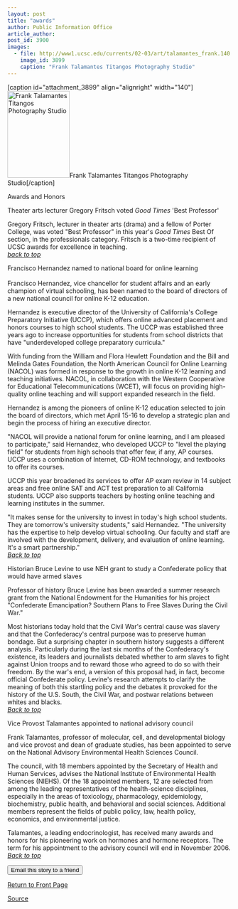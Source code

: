 ```yaml
---
layout: post
title: "awards"
author: Public Information Office
article_author: 
post_id: 3900
images:
  - file: http://www1.ucsc.edu/currents/02-03/art/talamantes_frank.140.jpg
    image_id: 3899
    caption: "Frank Talamantes Titangos Photography Studio"
---
```


[caption id="attachment_3899" align="alignright" width="140"]<a href="http://dev-ucsc-news.pantheonsite.io/wp-content/uploads/2003/05/talamantes_frank.140.jpg"><img class="size-full wp-image-3899" src="http://dev-ucsc-news.pantheonsite.io/wp-content/uploads/2003/05/talamantes_frank.140.jpg" alt="Frank Talamantes Titangos Photography Studio" width="140" height="195" /></a>Frank Talamantes Titangos Photography Studio[/caption]
<p class="pagehead">
  Awards and Honors
</p>
<p class="sectionhead">
  <a name="fritsch" id="fritsch"></a>Theater arts lecturer Gregory Fritsch voted <i>Good Times</i> 'Best Professor'
</p>
<p>
  Gregory Fritsch, lecturer in theater arts (drama) and a fellow of Porter College, was voted "Best Professor" in this year's <i>Good Times</i> Best Of section, in the professionals category. Fritsch is a two-time recipient of UCSC awards for excellence in teaching.<br>
  <a href="#fritsch"><i>back to top</i></a>
</p>
<p>
  <span class="sectionhead"><a name="hernandez" id="hernandez"></a>Francisco Hernandez named to national board for online learning</span><br>
  <br>
  Francisco Hernandez, vice chancellor for student affairs and an early champion of virtual schooling, has been named to the board of directors of a new national council for online K-12 education.<br>
</p>
<p>
  Hernandez is executive director of the University of California's College Preparatory Initiative (UCCP), which offers online advanced placement and honors courses to high school students. The UCCP was established three years ago to increase opportunities for students from school districts that have "underdeveloped college preparatory curricula."<br>
</p>
<p>
  With funding from the William and Flora Hewlett Foundation and the Bill and Melinda Gates Foundation, the North American Council for Online Learning (NACOL) was formed in response to the growth in online K-12 learning and teaching initiatives. NACOL, in collaboration with the Western Cooperative for Educational Telecommunications (WCET), will focus on providing high-quality online teaching and will support expanded research in the field.<br>
</p>
<p>
  Hernandez is among the pioneers of online K-12 education selected to join the board of directors, which met April 15-16 to develop a strategic plan and begin the process of hiring an executive director.<br>
</p>
<p>
  "NACOL will provide a national forum for online learning, and I am pleased to participate," said Hernandez, who developed UCCP to "level the playing field" for students from high schools that offer few, if any, AP courses. UCCP uses a combination of Internet, CD-ROM technology, and textbooks to offer its courses.<br>
</p>
<p>
  UCCP this year broadened its services to offer AP exam review in 14 subject areas and free online SAT and ACT test preparation to all California students. UCCP also supports teachers by hosting online teaching and learning institutes in the summer.<br>
</p>
<p>
  "It makes sense for the university to invest in today's high school students. They are tomorrow's university students," said Hernandez. "The university has the expertise to help develop virtual schooling. Our faculty and staff are involved with the development, delivery, and evaluation of online learning. It's a smart partnership."<br>
  <a href="#fritsch"><i>Back to top</i></a>
</p>
<p class="sectionhead">
  <a name="levine" id="levine"></a>Historian Bruce Levine to use NEH grant to study a Confederate policy that would have armed slaves
</p>
<p>
  Professor of history Bruce Levine has been awarded a summer research grant from the National Endowment for the Humanities for his project "Confederate Emancipation? Southern Plans to Free Slaves During the Civil War."<br>
</p>
<p>
  Most historians today hold that the Civil War's central cause was slavery and that the Confederacy's central purpose was to preserve human bondage. But a surprising chapter in southern history suggests a different analysis. Particularly during the last six months of the Confederacy's existence, its leaders and journalists debated whether to arm slaves to fight against Union troops and to reward those who agreed to do so with their freedom. By the war's end, a version of this proposal had, in fact, become official Confederate policy. Levine's research attempts to clarify the meaning of both this startling policy and the debates it provoked for the history of the U.S. South, the Civil War, and postwar relations between whites and blacks.<br>
  <a href="#fritsch"><i>Back to top</i></a>
</p>
<p>
  <span class="sectionhead"><a name="talamantes" id="talamantes"></a>Vice Provost Talamantes appointed to national advisory council</span><br>
</p>
<p>
  Frank Talamantes, professor of molecular, cell, and developmental biology and vice provost and dean of graduate studies, has been appointed to serve on the National Advisory Environmental Health Sciences Council.<br>
</p>
<p>
  The council, with 18 members appointed by the Secretary of Health and Human Services, advises the National Institute of Environmental Health Sciences (NIEHS). Of the 18 appointed members, 12 are selected from among the leading representatives of the health-science disciplines, especially in the areas of toxicology, pharmacology, epidemiology, biochemistry, public health, and behavioral and social sciences. Additional members represent the fields of public policy, law, health policy, economics, and environmental justice.<br>
</p>
<p>
  Talamantes, a leading endocrinologist, has received many awards and honors for his pioneering work on hormones and hormone receptors. The term for his appointment to the advisory council will end in November 2006.<br>
  <a href="#fritsch"><i>Back to top</i></a>
</p>
<p>
  <input name="t1" size="-1" type="hidden">
</p>
<p>
  <input name="SUBMIT" type="submit" value="Email this story to a friend">
</p>
<p>
  <a href="http://currents.ucsc.edu/">Return to Front Page</a>
</p>
<p><a href="http://www1.ucsc.edu/currents/02-03/05-05/awards.html" title="Permalink to awards">Source</a></p>
